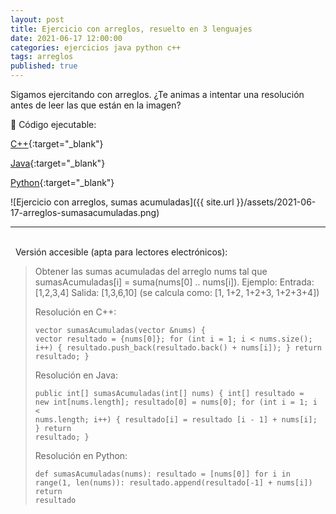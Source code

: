 ```yaml
---
layout: post
title: Ejercicio con arreglos, resuelto en 3 lenguajes
date: 2021-06-17 12:00:00
categories: ejercicios java python c++
tags: arreglos
published: true
---
```


Sigamos ejercitando con arreglos. ¿Te animas a intentar una resolución antes de leer las que están en la imagen?

🔸 Código ejecutable:

[C++](https://onlinegdb.com/GHRed_j14){:target="_blank"}

[Java](https://onlinegdb.com/RxRRwicC2){:target="_blank"}

[Python](https://onlinegdb.com/1HdxsFM9K){:target="_blank"}


![Ejercicio con arreglos, sumas acumuladas]({{ site.url }}/assets/2021-06-17-arreglos-sumasacumuladas.png)
<hr />
<br />&nbsp;
Versión accesible (apta para lectores electrónicos):

> Obtener las sumas acumuladas del arreglo nums tal que sumasAcumuladas[i] = suma(nums[0] .. nums[i]). Ejemplo:
> Entrada: [1,2,3,4]
> Salida: [1,3,6,10] (se calcula como: [1, 1+2, 1+2+3, 1+2+3+4])
> 
> Resolución en C++:
> 
> <code>vector<int> sumasAcumuladas(vector<int> &nums) {
>     vector<int> resultado = {nums[0]};
>     for (int i = 1; i < nums.size(); i++) {
>         resultado.push_back(resultado.back() + nums[i]);
>     }
>     return resultado;
> }</code>
> 
> Resolución en Java:
>  
> <code>public int[] sumasAcumuladas(int[] nums) {
>     int[] resultado = new int[nums.length];
>     resultado[0] = nums[0];
>     for (int i = 1; i < nums.length; i++) {
>         resultado[i] = resultado [i - 1] + nums[i];
>     }
>     return resultado;
> }</code>
> 
> Resolución en Python:
>
> <code>def sumasAcumuladas(nums):
>     resultado = [nums[0]]
>     for i in range(1, len(nums)):
>         resultado.append(resultado[-1] + nums[i])
>     return resultado</code>

